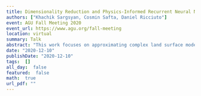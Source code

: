```yaml
---
title: Dimensionality Reduction and Physics-Informed Recurrent Neural Networks for Climate Land Models
authors: ["Khachik Sargsyan, Cosmin Safta, Daniel Ricciuto"]
event: AGU Fall Meeting 2020
event_url: https://www.agu.org/fall-meeting
location: virtual
summary: Talk
abstract: "This work focuses on approximating complex land surface models. Such approximations, or surrogates, are necessary for compute-intensive tasks, such as uncertainty quantification or model calibration. The primary model of interest is the land component of the Energy Exascale Earth System Model (E3SM).<br><br>Using an ensemble of model training simulations, the development of a model surrogate is cast as a supervised machine learning (ML) problem. For expensive models with a large number of input parameters, the critical challenge is to create high-fidelity spatio-temporal surrogates with as few model training evaluations as possible. We rely on Karhunen-Loeve expansions to account for spatial correlations of model outputs, while the temporal evolution is best approximated with long-short term memory (LSTM) recurrent neural network. Besides, considering the already known interactions between input processes and output quantities of interest (QoIs), we develop a special LSTM architecture with predefined connections between these QoIs. Such physics-informed architecture with reduced spatial dimensionality is shown to outperform, both in accuracy and efficiency, vanilla LSTM implementations and cell-based independent surrogates. We then employ the resulting spatio-temporal surrogate to extract parameter sensitivity indices, as well as to perform model calibration given global observational data on select QoIs."
date: "2020-12-10"
publishDate: "2020-12-10"
tags:  []
all_day:  false
featured:  false
math:  true
url_pdf: ""
---
```

